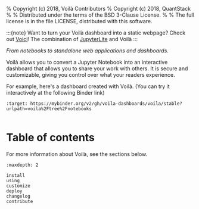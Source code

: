 % Copyright (c) 2018, Voilà Contributors
% Copyright (c) 2018, QuantStack
%
% Distributed under the terms of the BSD 3-Clause License.
%
% The full license is in the file LICENSE, distributed with this software.

:::{note}
Want to turn your Voilà dashboard into a static webpage? Check out [Voici](https://github.com/voila-dashboards/voici)!
The combination of [JupyterLite](https://jupyterlite.readthedocs.io) and Voilà
:::

_From notebooks to standalone web applications and dashboards._

Voilà allows you to convert a Jupyter Notebook into an
interactive dashboard that allows you to share your work with others. It
is secure and customizable, giving you control over what your readers
experience.

For example, here's a dashboard created with Voilà. (You can
try it interactively at the following Binder link)

```{image} https://mybinder.org/badge_logo.svg
:target: https://mybinder.org/v2/gh/voila-dashboards/voila/stable?urlpath=voila%2Ftree%2Fnotebooks
```

```{image} ../voila-basics.gif

```

# Table of contents

For more information about Voilà, see the sections below.

```{toctree}
:maxdepth: 2

install
using
customize
deploy
changelog
contribute
```

